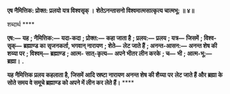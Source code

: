 **एष नैमित्तिक: प्रोक्त: प्रलयो यत्र विश्वसृक् ।** **शेतेऽनन्तासनो विश्वमात्मसात्कृत्य चात्मभू: ॥ ४॥** 

शब्दार्थ **** 

**एष:—** **यह** **; नैमित्तिक:—** **यदा-कदा** **; प्रोक्त:—** **कहा जाता है** **; प्रलय:—** **प्रलय** **; यत्र—** **जिसमें** **; विश्व-सृक्—** **ब्रह्माण्ड का** **सृजनकर्ता, भगवान् नारायण** **; शेते—** **लेट जाते हैं** **; अनन्त-आसन:—** **अनन्त शेष की शय्या पर** **; विश्वम्—** **ब्रह्माण्ड** **; आत्म-** **सात्-कृत्य—** **अपने भीतर लीन करके** **; च—** **भी** **; आत्म-भू:—** **ब्रह्मा।** **.** 

**यह नैमित्तिक प्रलय कहलाता है, जिसमें आदि स्रष्टा नारायण अनन्त शेष की शैय्या पर** **लेट जाते हैं और ब्रह्मा के सोते समय वे समूचे ब्रह्माण्ड को अपने में लीन कर लेते हैं।** **** 